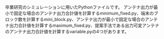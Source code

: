 卒業研究のシミュレーションに用いたPythonファイルです。
アンテナ出力が最小で固定な場合のアンテナ出力合計値を計算するminimum_fixed.py、端末のブロック数を計算するmini_block.py、アンテナ出力が最小で固定な場合のアンテナ出力合計値を計算するmaximum_fixed.py、提案手法である出力可変アンテナのアンテナ出力合計値を計算するvariable.pyの4つがあります。
